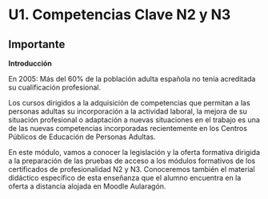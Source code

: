 # U1. Competencias Clave N2 y N3

## Importante

**Introducción**

En 2005: Más del 60% de la población adulta española no tenía acreditada su cualificación profesional.

Los cursos dirigidos a la adquisición de competencias que permitan a las personas adultas su incorporación a la actividad laboral, la mejora de su situación profesional o adaptación a nuevas situaciones en el trabajo es una de las nuevas competencias incorporadas recientemente en los Centros Públicos de Educación de Personas Adultas.

En este módulo, vamos a conocer la legislación y la oferta formativa dirigida a la preparación de las pruebas de acceso a los módulos formativos de los certificados de profesionalidad N2 y N3. Conoceremos también el material didáctico específico de esta enseñanza que el alumno encuentra en la oferta a distancia alojada en Moodle Aularagón.

